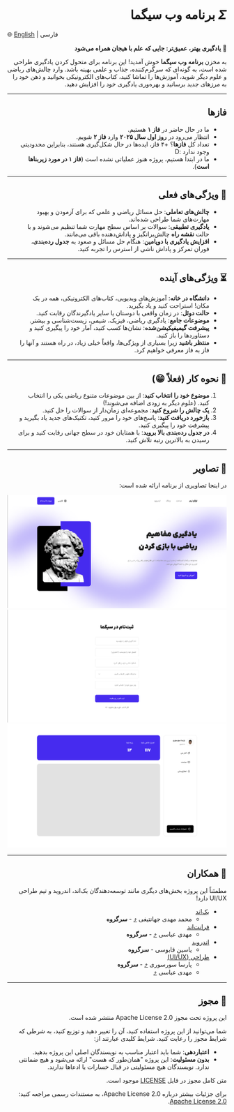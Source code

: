 <div dir="rtl" align="right">

# **$\Sigma$ برنامه وب سیگما**

<div dir="ltr" align="left">

🌐 [English](README.md) | فارسی

</div>

🚀 **یادگیری بهتر، عمیق‌تر: جایی که علم با هیجان همراه می‌شود**

به مخزن **برنامه وب سیگما** خوش آمدید! این برنامه برای متحول کردن یادگیری طراحی شده است، به گونه‌ای که سرگرم‌کننده، جذاب و علمی بهینه باشد. وارد چالش‌های ریاضی و علوم دیگر شوید، آموزش‌ها را تماشا کنید، کتاب‌های الکترونیکی بخوانید و ذهن خود را به مرزهای جدید برسانید و بهره‌وری یادگیری خود را افزایش دهید.

---

## **فازها**

- ما در حال حاضر در **فاز ۱** هستیم.
- انتظار می‌رود در **روز اول سال ۲۰۲۵** وارد **فاز ۲** شویم.
- تعداد کل **فازها**؟ +۴ فاز، ایده‌ها در حال شکل‌گیری هستند، بنابراین محدودیتی وجود ندارد :D
- ما در ابتدا هستیم، پروژه هنوز عملیاتی نشده است (**فاز ۱ در مورد زیربناها است**).

---

## 🎯 **ویژگی‌های فعلی**

- **چالش‌های تعاملی**: حل مسائل ریاضی و علمی که برای آزمودن و بهبود مهارت‌های شما طراحی شده‌اند.
- **یادگیری تطبیقی**: سوالات بر اساس سطح مهارت شما تنظیم می‌شوند و با حالت **نقشه راه** چالش‌برانگیز و پاداش‌دهنده باقی می‌مانند.
- **افزایش یادگیری با دوپامین**: هنگام حل مسائل و صعود به **جدول رده‌بندی**، فوران تمرکز و پاداش ناشی از استرس را تجربه کنید.

---

## ⏳ **ویژگی‌های آینده**

- **دانشگاه در خانه**: آموزش‌های ویدیویی، کتاب‌های الکترونیکی، همه در یک مکان! استراحت کنید و یاد بگیرید.
- **حالت دوئل**: در زمان واقعی با دوستان یا سایر یادگیرندگان رقابت کنید.
- **موضوعات جامع**: یادگیری ریاضی، فیزیک، شیمی، زیست‌شناسی و بیشتر.
- **پیشرفت گیمیفیکیشن‌شده**: نشان‌ها کسب کنید، آمار خود را پیگیری کنید و دستاوردها را باز کنید.
- **منتظر باشید** زیرا بسیاری از ویژگی‌ها، واقعاً خیلی زیاد، در راه هستند و آنها را فاز به فاز معرفی خواهیم کرد.

---

## 🧪 **نحوه کار (فعلاً 😁)**

1. **موضوع خود را انتخاب کنید**: از بین موضوعات متنوع ریاضی یکی را انتخاب کنید. (علوم دیگر به زودی اضافه می‌شوند!)
2. **یک چالش را شروع کنید**: مجموعه‌ای زمان‌دار از سوالات را حل کنید.
3. **بازخورد دریافت کنید**: پاسخ‌های خود را مرور کنید، تکنیک‌های جدید یاد بگیرید و پیشرفت خود را پیگیری کنید.
4. **در جدول رده‌بندی بالا بروید**: با همتایان خود در سطح جهانی رقابت کنید و برای رسیدن به بالاترین رتبه تلاش کنید.

---

## 📱 **تصاویر**

در اینجا تصاویری از برنامه ارائه شده است:

![بخش اصلی](preview/HeroSection.png "بخش اصلی")
![ثبت‌نام](preview/SignUP.png "صفحه ثبت‌نام")
![داشبورد](preview/Dashboard.png "داشبورد")

---

## 🤝 **همکاران**

مطمئناً این پروژه بخش‌های دیگری مانند توسعه‌دهندگان بک‌اند، اندروید و تیم طراحی UI/UX دارد!

- [بک‌اند](https://github.com/mohammad2831/math/tree/master)
  - محمد مهدی جهانتیغی [⤴️](https://github.com/mohammad2831) - **سرگروه**
- [فرانت‌اند](https://github.com/TheOnlyDuke/Myth-Website)
   - مهدی عباسی [⤴️](https://github.com/TheOnlyDuke) - **سرگروه** 
- [اندروید]()
   - یاسین قابوسی - **سرگروه** 
- [طراحی (UI/UX)](https://Gwparsa.ir)
   - پارسا سورسوری [⤴️](https://gwparsa.ir) - **سرگروه** 
   - مهدی  عباسی [⤴️](https://github.com/TheOnlyDuke) 

---

## 📜 **مجوز**

این پروژه تحت مجوز Apache License 2.0 منتشر شده است.

شما می‌توانید از این پروژه استفاده کنید، آن را تغییر دهید و توزیع کنید، به شرطی که شرایط مجوز را رعایت کنید. شرایط کلیدی عبارتند از:

- **اعتباردهی**: شما باید اعتبار مناسب به نویسندگان اصلی این پروژه بدهید.
- **بدون مسئولیت**: این پروژه "همان‌طور که هست" ارائه می‌شود و هیچ ضمانتی ندارد. نویسندگان هیچ مسئولیتی در قبال خسارات یا ادعاها ندارند.

متن کامل مجوز در فایل [LICENSE](LICENSE) موجود است.

برای جزئیات بیشتر درباره Apache License 2.0، به مستندات رسمی مراجعه کنید: [Apache License 2.0](https://www.apache.org/licenses/LICENSE-2.0).

</div>
